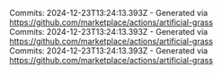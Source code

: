 Commits: 2024-12-23T13:24:13.393Z - Generated via https://github.com/marketplace/actions/artificial-grass
<br>
Commits: 2024-12-23T13:24:13.393Z - Generated via https://github.com/marketplace/actions/artificial-grass
<br>
Commits: 2024-12-23T13:24:13.393Z - Generated via https://github.com/marketplace/actions/artificial-grass
<br>
